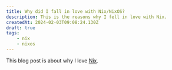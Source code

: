 ```yaml
---
title: Why did I fall in love with Nix/NixOS?
description: This is the reasons why I fell in love with Nix.
createdAt: 2024-02-03T09:08:24.130Z
draft: true
tags:
    - nix
    - nixos
---
```


This blog post is about why I love [Nix](https://nixos.org).
